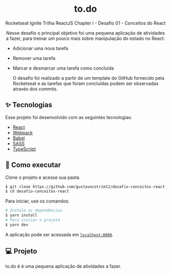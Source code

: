 <h1 align="center">to.do</h1>

<p align="center">
  Rocketseat Ignite Trilha ReactJS Chapter I - Desafio 01 - Conceitos do React
</p>

<p align="center">
  Nesse desafio o principal objetivo foi uma pequena aplicação de atividades a fazer, para treinar um pouco mais sobre manipulação do estado no React.

- Adicionar uma nova tarefa
- Remover uma tarefa
- Marcar e desmarcar uma tarefa como concluída

  O desafio foi realizado a partir de um template do GitHub fornecido pela Rocketseat e as tarefas que foram concluídas podem ser observadas através dos commits.
</p>


## ✨ Tecnologias

Esse projeto foi desenvolvido com as seguintes tecnologias:

- [React](https://pt-br.reactjs.org/)
- [Webpack](https://webpack.js.org/)
- [Babel](https://babeljs.io/)
- [SASS](https://sass-lang.com/)
- [TypeScript](https://www.typescriptlang.org/)

## 🚀 Como executar

Clone o projeto e acesse sua pasta.

```bash
$ git clone https://github.com/gustavocotrim11/desafio-conceitos-react
$ cd desafio-conceitos-react
```

Para iniciar, use os comandos:
```bash
# Instale as dependências
$ yarn install
# Para iniciar o projeto
$ yarn dev
```

A aplicação pode ser acessada em [`localhost:8080`](http://localhost:8080).

## 💻 Projeto

to.do é é uma pequena aplicação de atividades a fazer.
